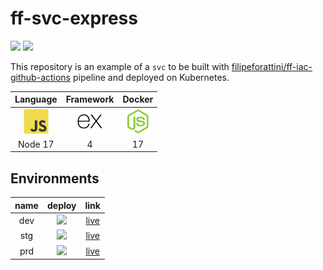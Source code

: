 # ff-svc-express
 ![](https://github.com/filipeforattini/ff-svc-express/actions/workflows/pipeline.yml/badge.svg) ![](https://img.shields.io/badge/%20%20%F0%9F%93%A6%F0%9F%9A%80-semantic--release-e10079.svg)

This repository is an example of a `svc` to be built with [filipeforattini/ff-iac-github-actions](https://github.com/filipeforattini/ff-iac-github-actions) pipeline and deployed on Kubernetes.


| Language | Framework | Docker |
|:---:|:---:|:---:|
| <img src="https://raw.githubusercontent.com/devicons/devicon/master/icons/javascript/javascript-original.svg" title="React" width="40" height="40"/> | <img src="https://raw.githubusercontent.com/devicons/devicon/master/icons/express/express-original.svg" title="React" width="40" height="40"/> | <img src="https://raw.githubusercontent.com/devicons/devicon/master/icons/nodejs/nodejs-original.svg" title="React" width="40" height="40"/> |
| Node 17 | 4 | 17 |


## Environments

| name | deploy | link |
|:---:|:---:|:---:|
| dev | ![](https://img.shields.io/github/deployments/filipeforattini/ff-svc-express/dev?label=deploy) | [live](https://ff-svc-express.dev.forattini.app/) |
| stg | ![](https://img.shields.io/github/deployments/filipeforattini/ff-svc-express/stg?label=deploy) | [live](https://ff-svc-express.stg.forattini.app/) |
| prd | ![](https://img.shields.io/github/deployments/filipeforattini/ff-svc-express/prd?label=deploy) | [live](https://ff-svc-express.prd.forattini.app/) |


